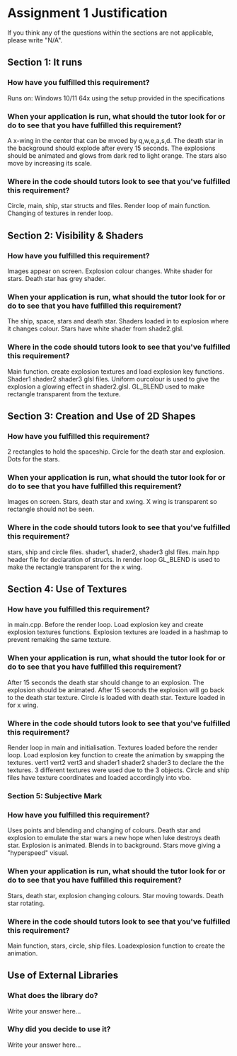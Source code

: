 # Assignment 1 Justification

If you think any of the questions within the sections are not applicable, please write "N/A".

## Section 1: It runs

### How have you fulfilled this requirement?

Runs on: Windows 10/11 64x using the setup provided in the specifications

### When your application is run, what should the tutor look for or do to see that you have fulfilled this requirement? 

A x-wing in the center that can be mvoed by q,w,e,a,s,d. 
The death star in the background should explode after every 15 seconds. 
The explosions should be animated and glows from dark red to light orange. 
The stars also move by increasing its scale. 


### Where in the code should tutors look to see that you've fulfilled this requirement?

Circle, main, ship, star structs and files. Render loop of main function. Changing of textures in render loop.


## Section 2: Visibility & Shaders

### How have you fulfilled this requirement?

Images appear on screen. Explosion colour changes. White shader for stars. Death star has grey shader.

### When your application is run, what should the tutor look for or do to see that you have fulfilled this requirement?

The ship, space, stars and death star. Shaders loaded in to explosion where it changes colour. Stars have white shader from shade2.glsl.

### Where in the code should tutors look to see that you've fulfilled this requirement?

Main function. create explosion textures and load explosion key functions. Shader1 shader2 shader3 glsl files.
Uniform ourcolour is used to give the explosion a glowing effect in shader2.glsl.
GL_BLEND used to make rectangle transparent from the texture.

## Section 3: Creation and Use of 2D Shapes


### How have you fulfilled this requirement?

2 rectangles to hold the spaceship.
Circle for the death star and explosion.
Dots for the stars.

### When your application is run, what should the tutor look for or do to see that you have fulfilled this requirement?

Images on screen. Stars, death star and xwing. X wing is transparent so rectangle should not be seen. 

### Where in the code should tutors look to see that you've fulfilled this requirement?

stars, ship and circle files.
shader1, shader2, shader3 glsl files.
main.hpp header file for declaration of structs.
In render loop GL_BLEND is used to make the rectangle transparent for the x wing.

## Section 4: Use of Textures

### How have you fulfilled this requirement?

in main.cpp. Before the render loop. Load explosion key and create explosion textures functions.
Explosion textures are loaded in a hashmap to prevent remaking the same texture.

### When your application is run, what should the tutor look for or do to see that you have fulfilled this requirement?

After 15 seconds the death star should change to an explosion. The explosion should be animated. After 15 seconds the explosion will go back to the death star texture.
Circle is loaded with death star. Texture loaded in for x wing.

### Where in the code should tutors look to see that you've fulfilled this requirement?

Render loop in main and initialisation. Textures loaded before the render loop. Load explosion key function to create the animation
by swapping the textures.
vert1 vert2 vert3 and shader1 shader2 shader3 to declare the the textures. 
3 different textures were used due to the 3 objects.
Circle and ship files have texture coordinates and loaded accordingly into vbo. 

### Section 5: Subjective Mark

### How have you fulfilled this requirement?

Uses points and blending and changing of colours. Death star and explosion to emulate the star wars a new hope when luke destroys death star.
Explosion is animated. Blends in to background. Stars move giving a "hyperspeed" visual.

### When your application is run, what should the tutor look for or do to see that you have fulfilled this requirement?

Stars, death star, explosion changing colours. Star moving towards. Death star rotating.

### Where in the code should tutors look to see that you've fulfilled this requirement?

Main function, stars, circle, ship files. Loadexplosion function to create the animation.

## Use of External Libraries

### What does the library do?

Write your answer here...

### Why did you decide to use it?

Write your answer here...